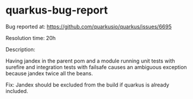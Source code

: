 # quarkus-bug-report

Bug reported at: https://github.com/quarkusio/quarkus/issues/6695

Resolution time: 20h

Description:

Having jandex in the parent pom and a module running unit tests with surefire and integration tests with failsafe causes an ambiguous exception because jandex twice all the beans.

Fix:
Jandex should be excluded from the build if quarkus is already included.
